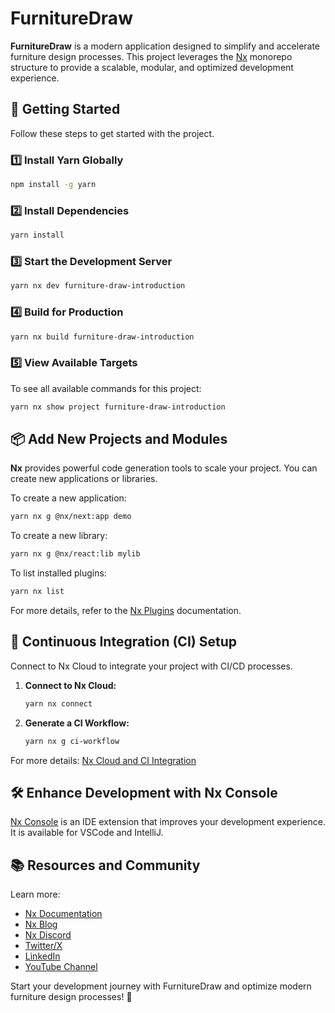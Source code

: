 # FurnitureDraw

**FurnitureDraw** is a modern application designed to simplify and accelerate furniture design processes. This project leverages the [Nx](https://nx.dev) monorepo structure to provide a scalable, modular, and optimized development experience.

## 🚀 Getting Started

Follow these steps to get started with the project.

### 1️⃣ Install Yarn Globally

```sh
npm install -g yarn
```

### 2️⃣ Install Dependencies

```sh
yarn install
```

### 3️⃣ Start the Development Server

```sh
yarn nx dev furniture-draw-introduction
```

### 4️⃣ Build for Production

```sh
yarn nx build furniture-draw-introduction
```

### 5️⃣ View Available Targets

To see all available commands for this project:

```sh
yarn nx show project furniture-draw-introduction
```

## 📦 Add New Projects and Modules

**Nx** provides powerful code generation tools to scale your project. You can create new applications or libraries.

To create a new application:

```sh
yarn nx g @nx/next:app demo
```

To create a new library:

```sh
yarn nx g @nx/react:lib mylib
```

To list installed plugins:

```sh
yarn nx list
```

For more details, refer to the [Nx Plugins](https://nx.dev/concepts/nx-plugins) documentation.

## 🔗 Continuous Integration (CI) Setup

Connect to Nx Cloud to integrate your project with CI/CD processes.

1. **Connect to Nx Cloud:**

   ```sh
   yarn nx connect
   ```

2. **Generate a CI Workflow:**

   ```sh
   yarn nx g ci-workflow
   ```

For more details: [Nx Cloud and CI Integration](https://nx.dev/ci/intro/ci-with-nx)

## 🛠 Enhance Development with Nx Console

[Nx Console](https://nx.dev/getting-started/editor-setup) is an IDE extension that improves your development experience. It is available for VSCode and IntelliJ.

## 📚 Resources and Community

Learn more:

- [Nx Documentation](https://nx.dev/nx-api/next)
- [Nx Blog](https://nx.dev/blog)
- [Nx Discord](https://go.nx.dev/community)
- [Twitter/X](https://twitter.com/nxdevtools)
- [LinkedIn](https://www.linkedin.com/company/nrwl)
- [YouTube Channel](https://www.youtube.com/@nxdevtools)

Start your development journey with FurnitureDraw and optimize modern furniture design processes! 🚀

